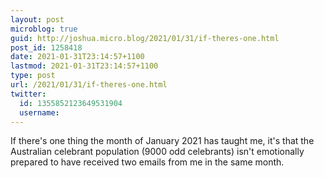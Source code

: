 ```yaml
---
layout: post
microblog: true
guid: http://joshua.micro.blog/2021/01/31/if-theres-one.html
post_id: 1258418
date: 2021-01-31T23:14:57+1100
lastmod: 2021-01-31T23:14:57+1100
type: post
url: /2021/01/31/if-theres-one.html
twitter:
  id: 1355852123649531904
  username: 
---
```

If there's one thing the month of January 2021 has taught me, it's that the Australian celebrant population (9000 odd celebrants) isn't emotionally prepared to have received two emails from me in the same month.
